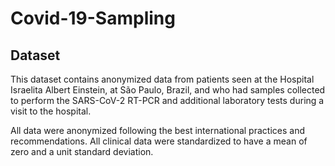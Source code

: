 # Covid-19-Sampling

## Dataset
This dataset contains anonymized data from patients seen at the Hospital Israelita Albert Einstein, at São Paulo, Brazil, and who had samples collected to perform the SARS-CoV-2 RT-PCR and additional laboratory tests during a visit to the hospital.

All data were anonymized following the best international practices and recommendations. All clinical data were standardized to have a mean of zero and a unit standard deviation.

